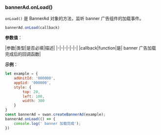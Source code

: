 ### bannerAd.onLoad()

`onLoad()` 是 BannerAd 对象的方法，监听 banner 广告组件的加载事件。

```js
bannerAd.onLoad(callback)
```
**参数值**：

|参数|类型|是否必填|描述|
|-|-|-|-|-|-|
|callback|function|是| banner 广告加载完成后的回调函数|


**示例**：

```js
let example = {
    adUnitId: '000000',
    appSid: '000000',
    style: {
        top: 20,
        left: 100,
        width: 300
    }
}
const bannerAd = swan.createBannerAd(example);
bannerAd.onLoad(() => {
    console.log(' banner 加载完成');
})

```